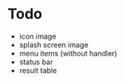 # Todo

- icon image
- splash screen image
- menu items (without handler)
- status bar
- result table
